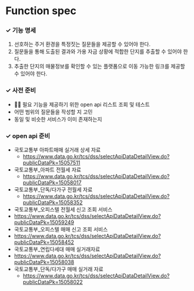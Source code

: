 # Function spec


### ✓ 기능 명세
1. 선호하는 주거 환경을 특정짓는 질문들을 제공할 수 있어야 한다.
2. 질문들을 통해 도출된 결과와 가용 자금 상황에 적합한 단지를 추출할 수 있어야 한다.
3. 추출한 단지의 매물정보를 확인할 수 있는 플랫폼으로 이동 가능한 링크를 제공할 수 있어야 한다.

### ✓ 사전 준비
- 🏃🏼 필요 기능을 제공하기 위한 open api 리스트 조회 및 테스트
- 어떤 범위의 질문들을 작성할 지 고민
- 동일 및 비슷한 서비스가 이미 존재하는지
 
### ✓ open api 준비
- 국토교통부 아파트매매 실거래 상세 자료
  - https://www.data.go.kr/tcs/dss/selectApiDataDetailView.do?publicDataPk=15057511
- 국토교통부_아파트 전월세 자료
  - https://www.data.go.kr/tcs/dss/selectApiDataDetailView.do?publicDataPk=15058017
- 국토교통부_단독/다가구 전월세 자료
  - https://www.data.go.kr/tcs/dss/selectApiDataDetailView.do?publicDataPk=15058352
- 	국토교통부_오피스텔 전월세 신고 조회 서비스
  - https://www.data.go.kr/tcs/dss/selectApiDataDetailView.do?publicDataPk=15059249
- 	국토교통부_오피스텔 매매 신고 조회 서비스
  - https://www.data.go.kr/tcs/dss/selectApiDataDetailView.do?publicDataPk=15058452
- 	국토교통부_연립다세대 매매 실거래자료
  - https://www.data.go.kr/tcs/dss/selectApiDataDetailView.do?publicDataPk=15058038
- 국토교통부_단독/다가구 매매 실거래 자료
  - https://www.data.go.kr/tcs/dss/selectApiDataDetailView.do?publicDataPk=15058022